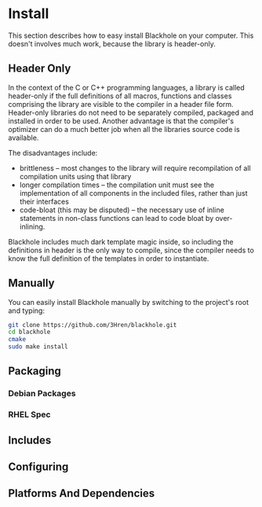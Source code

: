 # Install
This section describes how to easy install Blackhole on your computer. This doesn't involves much work, because the library is header-only.

## Header Only
In the context of the C or C++ programming languages, a library is called header-only if the full definitions of all macros, functions and classes comprising the library are visible to the compiler in a header file form. Header-only libraries do not need to be separately compiled, packaged and installed in order to be used. Another advantage is that the compiler's optimizer can do a much better job when all the libraries source code is available.

The disadvantages include:

 * brittleness – most changes to the library will require recompilation of all compilation units using that library
 * longer compilation times – the compilation unit must see the implementation of all components in the included files, rather than just their interfaces
 * code-bloat (this may be disputed) – the necessary use of inline statements in non-class functions can lead to code bloat by over-inlining.

Blackhole includes much dark template magic inside, so including the definitions in header is the only way to compile, since the compiler needs to know the full definition of the templates in order to instantiate.

## Manually
You can easily install Blackhole manually by switching to the project's root and typing:

~~~ bash
git clone https://github.com/3Hren/blackhole.git
cd blackhole
cmake
sudo make install
~~~

## Packaging

### Debian Packages

### RHEL Spec

## Includes

## Configuring

## Platforms And Dependencies
